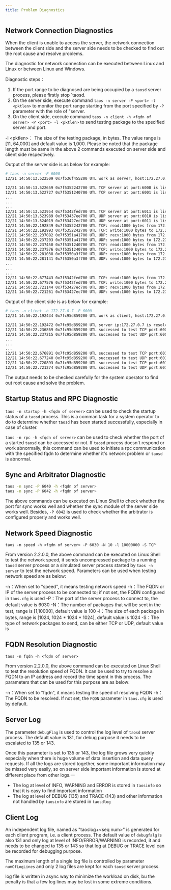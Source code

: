 ```yaml
---
title: Problem Diagnostics
---
```


## Network Connection Diagnostics

When the client is unable to access the server, the network connection between the client side and the server side needs to be checked to find out the root cause and resolve problems.

The diagnostic for network connection can be executed between Linux and Linux or between Linux and Windows.

Diagnostic steps：

1. If the port range to be diagnosed are being occupied by a `taosd` server process, please firstly stop `taosd.
2. On the server side, execute command `taos -n server -P <port> -l <pktlen>` to monitor the port range starting from the port specified by `-P` parameter with the role of "server.
3. On the client side, execute command `taos -n client -h <fqdn of server> -P <port> -l <pktlen>` to send testing package to the specified server and port.
 
-l <pktlen\>： The size of the testing package, in bytes. The value range is [11, 64,000] and default value is 1,000. Please be noted that the package length must be same in the above 2 commands executed on server side and client side respectively.

Output of the server side is as below for example:

```bash
# taos -n server -P 6000
12/21 14:50:13.522509 0x7f536f455200 UTL work as server, host:172.27.0.7 startPort:6000 endPort:6011 pkgLen:1000

12/21 14:50:13.522659 0x7f5352242700 UTL TCP server at port:6000 is listening
12/21 14:50:13.522727 0x7f5351240700 UTL TCP server at port:6001 is listening
...
...
...
12/21 14:50:13.523954 0x7f5342fed700 UTL TCP server at port:6011 is listening
12/21 14:50:13.523989 0x7f53437ee700 UTL UDP server at port:6010 is listening
12/21 14:50:13.524019 0x7f53427ec700 UTL UDP server at port:6011 is listening
12/21 14:50:22.192849 0x7f5352242700 UTL TCP: read:1000 bytes from 172.27.0.8 at 6000
12/21 14:50:22.192993 0x7f5352242700 UTL TCP: write:1000 bytes to 172.27.0.8 at 6000
12/21 14:50:22.237082 0x7f5351a41700 UTL UDP: recv:1000 bytes from 172.27.0.8 at 6000
12/21 14:50:22.237203 0x7f5351a41700 UTL UDP: send:1000 bytes to 172.27.0.8 at 6000
12/21 14:50:22.237450 0x7f5351240700 UTL TCP: read:1000 bytes from 172.27.0.8 at 6001
12/21 14:50:22.237576 0x7f5351240700 UTL TCP: write:1000 bytes to 172.27.0.8 at 6001
12/21 14:50:22.281038 0x7f5350a3f700 UTL UDP: recv:1000 bytes from 172.27.0.8 at 6001
12/21 14:50:22.281141 0x7f5350a3f700 UTL UDP: send:1000 bytes to 172.27.0.8 at 6001
...
...
...
12/21 14:50:22.677443 0x7f5342fed700 UTL TCP: read:1000 bytes from 172.27.0.8 at 6011
12/21 14:50:22.677576 0x7f5342fed700 UTL TCP: write:1000 bytes to 172.27.0.8 at 6011
12/21 14:50:22.721144 0x7f53427ec700 UTL UDP: recv:1000 bytes from 172.27.0.8 at 6011
12/21 14:50:22.721261 0x7f53427ec700 UTL UDP: send:1000 bytes to 172.27.0.8 at 6011
```

Output of the client side is as below for example:

```bash
# taos -n client -h 172.27.0.7 -P 6000
12/21 14:50:22.192434 0x7fc95d859200 UTL work as client, host:172.27.0.7 startPort:6000 endPort:6011 pkgLen:1000

12/21 14:50:22.192472 0x7fc95d859200 UTL server ip:172.27.0.7 is resolved from host:172.27.0.7
12/21 14:50:22.236869 0x7fc95d859200 UTL successed to test TCP port:6000
12/21 14:50:22.237215 0x7fc95d859200 UTL successed to test UDP port:6000
...
...
...
12/21 14:50:22.676891 0x7fc95d859200 UTL successed to test TCP port:6010
12/21 14:50:22.677240 0x7fc95d859200 UTL successed to test UDP port:6010
12/21 14:50:22.720893 0x7fc95d859200 UTL successed to test TCP port:6011
12/21 14:50:22.721274 0x7fc95d859200 UTL successed to test UDP port:6011
```

The output needs to be checked carefully for the system operator to find out root cause and solve the problem.

## Startup Status and RPC Diagnostic

`taos -n startup -h <fqdn of server>` can be used to check the startup status of a `taosd` process. This is a comman task for a system operator to do to determine whether `taosd` has been started successfully, especially in case of cluster.

`taos -n rpc -h <fqdn of server>` can be used to check whether the port of a started `taosd` can be accessed or not. If `taosd` process doesn't respond or work abnormally, this command can be used to initiate a rpc communication with the specified fqdn to determine whether it's network problem or `taosd` is abnormal.

## Sync and Arbitrator Diagnostic

```bash
taos -n sync -P 6040 -h <fqdn of server>
taos -n sync -P 6042 -h <fqdn of server>
```

The above commands can be executed on Linux Shell to check whether the port for sync works well and whether the sync module of the server side works well. Besides, `-P 6042` is used to check whether the arbitrator is configured properly and works well.

## Network Speed Diagnostic

`taos -n speed -h <fqdn of server> -P 6030 -N 10 -l 10000000 -S TCP`

From version 2.2.0.0, the above command can be executed on Linux Shell to test the network speed, it sends uncompressed package to a running `taosd` server process or a simulated server process started by `taos -n server` to test the network speed. Parameters can be used when testing network speed are as below:

-n：When set to "speed", it means testing network speed
-h：The FQDN or IP of the server process to be connected to; if not set, the FQDN configured in `taos.cfg` is used
-P：The port of the server process to connect to, the default value is 6030
-N：The number of packages that will be sent in the test, range is [1,10000], default value is 100
-l：The size of each package in bytes, range is [1024, 1024 \* 1024 \* 1024], default value is 1024
-S：The type of network packages to send, can be either TCP or UDP, default value is 

## FQDN Resolution Diagnostic

`taos -n fqdn -h <fqdn of server>`

From version 2.2.0.0, the above command can be executed on Linux Shell to test the resolution speed of FQDN. It can be used to try to resolve a FQDN to an IP address and record the time spent in this process. The parameters that can be used for this purpose are as below:

-n：When set to "fqdn", it means testing the speed of resolving FQDN
-h：The FQDN to be resolved. If not set, the `FQDN` parameter in `taos.cfg` is used by default.

## Server Log

The parameter `debugFlag` is used to control the log level of `taosd` server process. The default value is 131, for debug purpose it needs to be escalated to 135 or 143. 

Once this parameter is set to 135 or 143, the log file grows very quickly especially when there is huge volume of data insertion and data query requests. If all the logs are stored together, some important information may be missed very easily, so on server side important information is stored at different place from other logs.一

- The log at level of INFO, WARNING and ERROR is stored in `taosinfo` so that it is easy to find important information 
- The log at level of DEBUG (135) and TRACE (143) and other information not handled by `taosinfo` are stored in `taosdlog`

## Client Log

An independent log file, named as "taoslog+<seq num\>" is generated for each client program, i.e. a client process. The default value of `debugfalg` is also 131 and only log at level of INFO/ERROR/WARNING is recorded, it and needs to be changed to 135 or 143 so that log at DEBUG or TRACE level can be recorded for debugging purpose.

The maximum length of a single log file is controlled by parameter `numOfLogLines` and only 2 log files are kept for each `taosd` server process.

log file is written in async way to minimize the workload on disk, bu the penalty is that a few log lines may be lost in some extreme conditions. 
